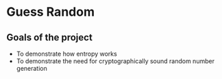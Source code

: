 # Guess Random

## Goals of the project

- To demonstrate how entropy works
- To demonstrate the need for cryptographically sound
	random number generation

